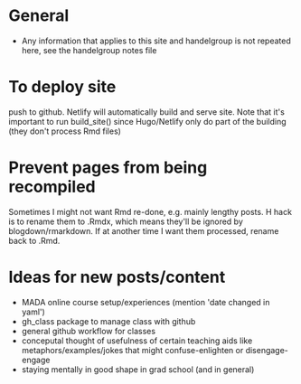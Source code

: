 # General
* Any information that applies to this site and handelgroup is not repeated here, see the handelgroup notes file

# To deploy site
push to github. Netlify will automatically build and serve site.
Note that it's important to run build_site() since Hugo/Netlify only do part of the building (they don't process Rmd files)

# Prevent pages from being recompiled
Sometimes I might not want Rmd re-done, e.g. mainly lengthy posts. H hack is to rename them to .Rmdx, which means they'll be ignored by blogdown/rmarkdown. If at another time I want them processed, rename back to .Rmd.

# Ideas for new posts/content
* MADA online course setup/experiences (mention 'date changed in yaml')
* gh_class package to manage class with github
* general github workflow for classes
* conceputal thought of usefulness of certain teaching aids like metaphors/examples/jokes that might confuse-enlighten or disengage-engage
* staying mentally in good shape in grad school (and in general)



